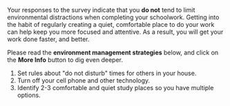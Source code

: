 
Your responses to the survey indicate that you **do not** tend to limit environmental distractions when completing your schoolwork. Getting into the habit of regularly creating a quiet, comfortable place to do your work can help keep you more focused and attentive. As a result, you will get your work done faster, and better. 

Please read the **environment management strategies** below, and click on the **More Info** button to dig even deeper.

1.	Set rules about "do not disturb" times for others in your house.
2.	Turn off your cell phone and other technology.
3.	Identify 2-3 comfortable and quiet study places so you have multiple options.
